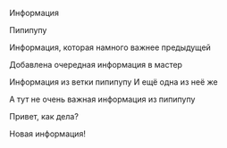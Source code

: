 Информация

Пипипупу

Информация, которая намного важнее предыдущей


Добавлена очередная информация в мастер

Информация из ветки пипипупу
И ещё одна из неё же

А тут не очень важная информация из пипипупу


Привет, как дела?

Новая информация!

